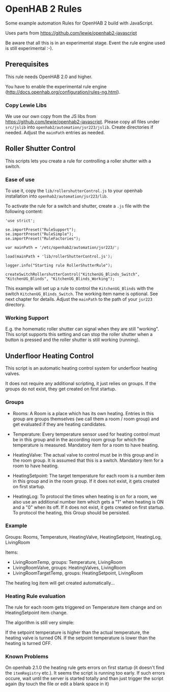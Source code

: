 # OpenHAB 2 Rules
Some example automation Rules for OpenHAB 2 build with JavaScript.

Uses parts from https://github.com/lewie/openhab2-javascript

Be aware that all this is in an experimental stage. Event the rule engine used is still experimental :-). 

## Prerequisites
This rule needs OpenHAB 2.0 and higher.

You have to enable the experimental rule engine (http://docs.openhab.org/configuration/rules-ng.html). 

### Copy Lewie Libs
We use our own copy from the JS libs from https://github.com/lewie/openhab2-javascript.
Please copy all files under `src/jslib` into `openhab2/automation/jsr223/jslib`. 
Create directories if needed. Adjust the `mainPath` entries as needed.

## Roller Shutter Control
This scripts lets you create a rule for controlling a roller shutter with a switch.

### Ease of use
To use it, copy the `lib/rollershutterControl.js` to your openhab installation into `openhab2/automation/jsr223/lib`. 

To activate the rule for a switch and shutter, create a `.js` file with the following content:
    
    'use strict';
    
    se.importPreset("RuleSupport");
    se.importPreset("RuleSimple");
    se.importPreset("RuleFactories");
    
    var mainPath = '/etc/openhab2/automation/jsr223/';
    
    load(mainPath + 'lib/rollerShutterControl.js');
    
    logger.info("Starting rule RollerShutterRule");
    
    createSwitchRollershutterControl("KitchenUG_Blinds_Switch", "KitchenUG_Blinds", "KitchenUG_Blinds_Working");
    
This example will set up a rule to control the `KitchenUG_Blinds` with the switch `KitchenUG_Blinds_Switch`. The working item name is optional. See next chapter for details.
Adjust the `mainPath` to the path of your `jsr223` directory.

### Working Support
E.g. the homematic roller shutter can signal when they are still "working". This script supports this setting and can stop the roller shutter when a button is pressed and the roller shutter is still working (running).

## Underfloor Heating Control
This script is an automatic heating control system for underfloor heating valves. 

It does not require any additional scripting, it just relies on groups.
If the groups do not exist, they get created on first startup.

### Groups
- Rooms: A Room is a place which has its own heating. Entries in this group are groups themselves (we call them a room / room group) and get evaluated if they are heating candidates.

- Temperature: Every temperature sensor used for heating control must be in this group and in the according room group for which the temperature is measured. Mandatory item for a room to have heating.

- HeatingValve: The actual valve to control must be in this group and in the room group. It is assumed that this is a switch. Mandatory item for a room to have heating. 

- HeatingSetpoint: The target temperature for each room is a number item in this group and in the room group. If it does not exist, it gets created on first startup.

- HeatingLog: To protocol the times when heating is on for a room, we also use an additional number item which gets a "1" when heating is ON and a "0" when its off. If it does not exist, it gets created on first startup. To protocol the heating, this Group should be persisted.

### Example
Groups: Rooms, Temperature, HeatingValve, HeatingSetpoint, HeatingLog, LivingRoom

Items:
- LivingRoomTemp, groups: Temperature, LivingRoom
- LivingRoomValve, groups: HeatingValves, LivingRoom
- LivingRoomTargetTemp, groups: HeatingSetpoint, LivingRoom

The heating log item will get created automatically...

### Heating Rule evaluation
The rule for each room gets triggered on Temperature item change and on HeatingSetpoint item change. 

The algorithm is still very simple:

If the setpoint temperature is higher than the actual temperature, the heating valve is turned ON. If the setpoint temperature is lower than the heating is turned OFF.

### Known Problems
On openhab 2.1.0 the heating rule gets errors on first startup (it doesn't find the `itemRegistry` etc.). It seems the script is running too early. 
If such errors occure, wait until the server is started totally and than just trigger the script again (by touch the file or edit a blank space in it)  
